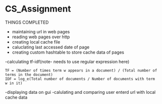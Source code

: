 # CS_Assignment
THINGS COMPLETED

- maintaining url in web pages
- reading web pages over http
- creating local cache file
- caluclating last accessed date of page
- creating custom hashtable to store cache data of pages

-calculating tf-idf(note- needs to use regular expression here)
	
	TF = (Number of times term w appears in a document) / (Total number of terms in the document)
	IDF = log_e(Total number of documents / Number of documents with term w in it)

-displaying data on gui
-calulating and comparing user enterd url with local cache data

